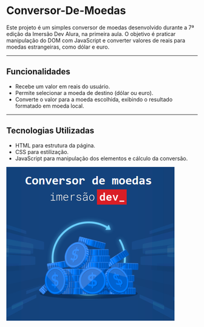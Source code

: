 # Conversor-De-Moedas

Este projeto é um simples conversor de moedas desenvolvido durante a 7ª edição da Imersão Dev Alura, na primeira aula. O objetivo é praticar manipulação do DOM com JavaScript e converter valores de reais para moedas estrangeiras, como dólar e euro.

---

## Funcionalidades

- Recebe um valor em reais do usuário.
- Permite selecionar a moeda de destino (dólar ou euro).
- Converte o valor para a moeda escolhida, exibindo o resultado formatado em moeda local.

---

## Tecnologias Utilizadas

- HTML para estrutura da página.
- CSS para estilização.
- JavaScript para manipulação dos elementos e cálculo da conversão.

![](image.png)
